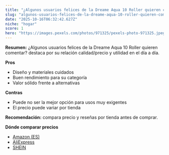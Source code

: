 ```yaml
---
title: "¿Algunos usuarios felices de la Dreame Aqua 10 Roller quieren comentar?"
slug: "algunos-usuarios-felices-de-la-dreame-aqua-10-roller-quieren-comentar"
date: "2025-10-16T06:32:42.627Z"
niche: "hogar"
score: 1
hero: "https://images.pexels.com/photos/971325/pexels-photo-971325.jpeg?auto=compress&cs=tinysrgb&fit=crop&h=627&w=1200&auto=compress&cs=tinysrgb&w=1200&h=675&fit=crop"
---
```


**Resumen:** ¿Algunos usuarios felices de la Dreame Aqua 10 Roller quieren comentar? destaca por su relación calidad/precio y utilidad en el día a día.

**Pros**
- Diseño y materiales cuidados
- Buen rendimiento para su categoría
- Valor sólido frente a alternativas

**Contras**
- Puede no ser la mejor opción para usos muy exigentes
- El precio puede variar por tienda

**Recomendación:** compara precio y reseñas por tienda antes de comprar.

**Dónde comparar precios**
- [Amazon (ES)](https://www.amazon.es/s?k=%C2%BFAlgunos%20usuarios%20felices%20de%20la%20Dreame%20Aqua%2010%20Roller%20quieren%20comentar%3F&tag=teknovashop25-21)
- [AliExpress](https://www.aliexpress.com/wholesale?SearchText=%C2%BFAlgunos%20usuarios%20felices%20de%20la%20Dreame%20Aqua%2010%20Roller%20quieren%20comentar%3F)
- [SHEIN](https://www.shein.com/pdsearch/%C2%BFAlgunos%20usuarios%20felices%20de%20la%20Dreame%20Aqua%2010%20Roller%20quieren%20comentar%3F)